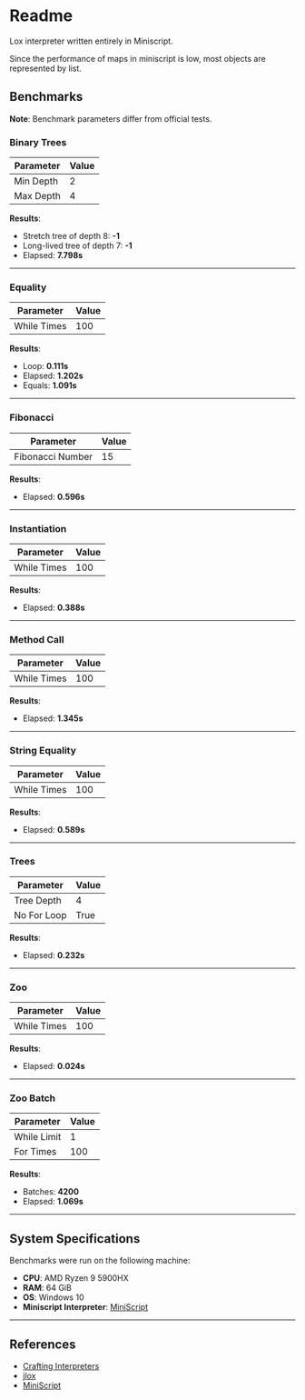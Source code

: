 # Readme
Lox interpreter written entirely in Miniscript.

Since the performance of maps in miniscript is low, most objects are represented by list.
## **Benchmarks**

**Note**: Benchmark parameters differ from official tests. 

### **Binary Trees**
| Parameter       | Value   |
|-----------------|---------|
| Min Depth       | 2       |
| Max Depth       | 4       |

**Results**:
- Stretch tree of depth 8: **-1**
- Long-lived tree of depth 7: **-1**
- Elapsed: **7.798s**

---

### **Equality**
| Parameter       | Value   |
|-----------------|---------|
| While Times     | 100     |

**Results**:
- Loop: **0.111s**
- Elapsed: **1.202s**
- Equals: **1.091s**

---

### **Fibonacci**
| Parameter       | Value   |
|-----------------|---------|
| Fibonacci Number| 15      |

**Results**:
- Elapsed: **0.596s**

---

### **Instantiation**
| Parameter       | Value   |
|-----------------|---------|
| While Times     | 100     |

**Results**:
- Elapsed: **0.388s**

---

### **Method Call**
| Parameter       | Value   |
|-----------------|---------|
| While Times     | 100     |

**Results**:
- Elapsed: **1.345s**

---

### **String Equality**
| Parameter       | Value   |
|-----------------|---------|
| While Times     | 100     |

**Results**:
- Elapsed: **0.589s**

---

### **Trees**
| Parameter       | Value   |
|-----------------|---------|
| Tree Depth      | 4       |
| No For Loop     | True    |

**Results**:
- Elapsed: **0.232s**

---

### **Zoo**
| Parameter       | Value   |
|-----------------|---------|
| While Times     | 100     |

**Results**:
- Elapsed: **0.024s**

---

### **Zoo Batch**
| Parameter       | Value   |
|-----------------|---------|
| While Limit     | 1       |
| For Times       | 100     |

**Results**:
- Batches: **4200**
- Elapsed: **1.069s**

---

## **System Specifications**
Benchmarks were run on the following machine:
- **CPU**: AMD Ryzen 9 5900HX
- **RAM**: 64 GiB
- **OS**: Windows 10
- **Miniscript Interpreter**: [MiniScript](https://github.com/JoeStrout/miniscript)

---

## **References**
- [Crafting Interpreters](https://craftinginterpreters.com/)
- [jlox](https://github.com/geertguldentops/jlox)
- [MiniScript](https://github.com/JoeStrout/miniscript)
